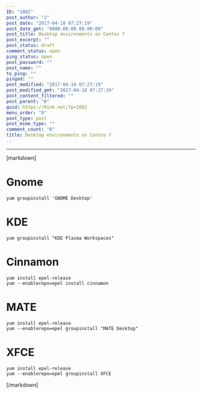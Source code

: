 ```yaml
---
ID: "1082"
post_author: "2"
post_date: "2017-04-18 07:27:19"
post_date_gmt: "0000-00-00 00:00:00"
post_title: Desktop environments on Centos 7
post_excerpt: ""
post_status: draft
comment_status: open
ping_status: open
post_password: ""
post_name: ""
to_ping: ""
pinged: ""
post_modified: "2017-04-18 07:27:19"
post_modified_gmt: "2017-04-18 07:27:19"
post_content_filtered: ""
post_parent: "0"
guid: https://0ink.net/?p=1082
menu_order: "0"
post_type: post
post_mime_type: ""
comment_count: "0"
title: Desktop environments on Centos 7
...
```

---

[markdown]
# Gnome

    yum groupinstall 'GNOME Desktop'

# KDE

    yum groupinstall "KDE Plasma Workspaces"

# Cinnamon

    yum install epel-release
    yum --enablerepo=epel install cinnamon

# MATE

    yum install epel-release
    yum --enablerepo=epel groupinstall "MATE Desktop"

# XFCE

    yum install epel-release
    yum --enablerepo=epel groupinstall XFCE

[/markdown]
